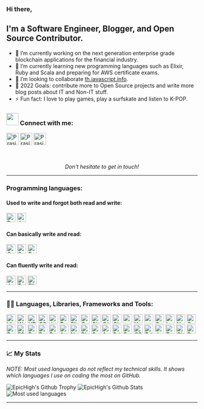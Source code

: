 ### Hi there,

## I'm a Software Engineer, Blogger, and Open Source Contributor.

- 🔭 I’m currently working on the next generation enterprise grade blockchain applications for the financial industry.
- 🌱 I’m currently learning new programming languages such as Elixir, Ruby and Scala and preparing for AWS certificate exams.
- 👯 I’m looking to collaborate [th.javascript.info](https://github.com/javascript-tutorial/th.javascript.info).
- 🥅 2022 Goals: contribute more to Open Source projects and write more blog posts about IT and Non-IT stuff.
- ⚡ Fun fact: I love to play games, play a surfskate and listen to K-POP.

### <img src="https://media.giphy.com/media/LnQjpWaON8nhr21vNW/giphy.gif" height="32"> Connect with me:

[<img alt="Prasit Tongpradit | LinkedIn" height="32px" src="https://img.shields.io/badge/LinkedIn-0A66C2?logo=LinkedIn&style=for-the-badge&logoColor=white" />][linkedin]
[<img alt="Prasit Tongpradit | Medium" height="32px" src="https://img.shields.io/badge/Medium-000000?logo=Medium&style=for-the-badge&logoColor=white" />][medium]
[<img alt="Prasit Tongpradit | Telegram" height="32px" src="https://img.shields.io/badge/Telegram-26A5E4?logo=Telegram&style=for-the-badge&logoColor=white" />][telegram]

<br />

<p align="center">
    <em>Don't hesitate to get in touch!</em>
</p>

---

### Programming languages:

#### Used to write and forgot both read and write:

[<img alt="Ruby" height="24px" src="https://img.shields.io/badge/Ruby-CC342D?style=for-the-badge&logo=ruby&logoColor=white" />](https://www.ruby-lang.org/)
[<img alt="Java" height="24px" src="https://img.shields.io/badge/Java-007396?style=for-the-badge&logo=java&logoColor=white" />](https://www.java.com/en/)

#### Can basically write and read:

[<img alt="GNU Bash" height="24px" src="https://img.shields.io/badge/GNU%20Bash-4EAA25?style=for-the-badge&logo=gnu-bash&logoColor=white" />](https://www.gnu.org/software/bash/)
[<img alt="Golang" height="24px" src="https://img.shields.io/badge/Go-00ADD8?style=for-the-badge&logo=go&logoColor=white" />](https://go.dev/)
[<img alt="Python" height="24px" src="https://img.shields.io/badge/Python-3776AB?style=for-the-badge&logo=python&logoColor=white" />](https://www.python.org/)

#### Can fluently write and read:

[<img alt="JavaScript" height="24px" src="https://img.shields.io/badge/JavaScript-F4BF45?style=for-the-badge&logo=javascript&logoColor=white" />](https://www.javascript.com/)
[<img alt="TypeScript" height="24px" src="https://img.shields.io/badge/TypeScript-3178C6?style=for-the-badge&logo=typescript&logoColor=white" />](https://www.typescriptlang.org/)
[<img alt="Elixir" height="24px" src="https://img.shields.io/badge/Elixir-4B275F?style=for-the-badge&logo=elixir&logoColor=white" />](https://elixir-lang.org/)

---

### 🧑‍💻 Languages, Libraries, Frameworks and Tools:

[<img alt="Visual Studio Code" height="24px" src="https://img.shields.io/badge/Visual%20Studio%20Code-007ACC?style=for-the-badge&logo=visual-studio-code&logoColor=white" />](https://code.visualstudio.com/)
[<img alt="WebStorm" height="24px" src="https://img.shields.io/badge/WebStorm-000000?style=for-the-badge&logo=webstorm&logoColor=white" />](https://www.jetbrains.com/webstorm/)
[<img alt="HTML5" height="24px" src="https://img.shields.io/badge/HTML5-E34F26?style=for-the-badge&logo=html5&logoColor=white">](https://developer.mozilla.org/en-US/docs/Web/HTML)
[<img alt="CSS3" height="24px" src="https://img.shields.io/badge/CSS3-1572B6?style=for-the-badge&logo=css3&logoColor=white">](https://developer.mozilla.org/en-US/docs/Web/CSS)
[<img alt="JavaScript" height="24px" src="https://img.shields.io/badge/JavaScript-F7DF1E?style=for-the-badge&logo=javascript&logoColor=white" />](https://www.javascript.com/)
[<img alt="TypeScript" height="24px" src="https://img.shields.io/badge/TypeScript-3178C6?style=for-the-badge&logo=typescript&logoColor=white" />](https://www.typescriptlang.org/)
[<img alt="Elixir Programming Language" height="24px" src="https://img.shields.io/badge/Elixir-4B275F?style=for-the-badge&logo=elixir&logoColor=white" />](https://elixir-lang.org/)
[<img alt="GNU Bash" height="24px" src="https://img.shields.io/badge/GNU%20Bash-4EAA25?style=for-the-badge&logo=gnu-bash&logoColor=white" />](https://www.gnu.org/software/bash/)
[<img alt="Git" height="24px" src="https://img.shields.io/badge/Git-F05032?style=for-the-badge&logo=git&logoColor=white">](https://git-scm.com/)
[<img alt="GitHub" height="24px" src="https://img.shields.io/badge/GitHub-181717?style=for-the-badge&logo=github&logoColor=white">](https://github.com/)
[<img alt="GitLab" height="24px" src="https://img.shields.io/badge/GitLab-FCA121?style=for-the-badge&logo=gitlab&logoColor=white">](https://gitlab.com/)
[<img alt="npm" height="24px" src="https://img.shields.io/badge/npm-CB3837?style=for-the-badge&logo=npm&logoColor=white">](https://www.npmjs.com/)
[<img alt="Yarn" height="24px" src="https://img.shields.io/badge/Yarn-2C8EBB?style=for-the-badge&logo=yarn&logoColor=white" />](https://yarnpkg.com/)
[<img alt="pnpm" height="24px" src="https://img.shields.io/badge/pnpm-F69220?style=for-the-badge&logo=pnpm&logoColor=white" />](https://pnpm.io/)
[<img alt="Sass" height="24px" src="https://img.shields.io/badge/sass-CC6699?style=for-the-badge&logo=sass&logoColor=white" />](https://sass-lang.com/)
[<img alt="Less" height="24px" src="https://img.shields.io/badge/Less-1D365D?style=for-the-badge&logo=less&logoColor=white" />](https://lesscss.org/)
[<img alt="Nx" height="24px" src="https://img.shields.io/badge/Nx-143055?style=for-the-badge&logo=nx&logoColor=white" />](https://nx.dev/)
[<img alt="Superplate" height="24px" height="32px" src="https://img.shields.io/badge/superplate-0180ff?style=for-the-badge&logo=superplate&logoColor=white" />](https://pankod.github.io/superplate/)
[<img alt="Prettier" height="24px" src="https://img.shields.io/badge/Prettier-F7B93E?style=for-the-badge&logo=Prettier&logoColor=white" />](https://prettier.io/)
[<img alt="ESLint" height="24px" src="https://img.shields.io/badge/ESLint-4B32C3?style=for-the-badge&logo=ESLint&logoColor=white">](https://eslint.org/)
[<img alt="React" height="24px" src="https://img.shields.io/badge/React-61DAFB?style=for-the-badge&logo=React&logoColor=white">](https://reactjs.org/)
[<img alt="ReactiveX" height="24px" src="https://img.shields.io/badge/ReactiveX-B7178C?logo=ReactiveX&style=for-the-badge&logoColor=white">](https://reactivex.io/)
[<img alt="Redux" height="24px" src="https://img.shields.io/badge/Redux-764ABC?logo=redux&style=for-the-badge&logoColor=white">](https://redux.js.org/)
[<img alt="Angular" height="24px" src="https://img.shields.io/badge/Angular-DD0031?style=for-the-badge&logo=Angular&logoColor=white">](https://angular.io/)
[<img alt="Next.js" height="24px" src="https://img.shields.io/badge/Next.js-000000?style=for-the-badge&logo=Next.js&logoColor=white">](https://nextjs.org/)
[<img alt="Phoenix Framework" height="24px" src="https://img.shields.io/badge/Phoenix%20Framework-ff6f61?style=for-the-badge&logoColor=white" />](https://www.phoenixframework.org/)
[<img alt="GraphQL" height="24px" src="https://img.shields.io/badge/GraphQL-E10098?logo=GraphQL&style=for-the-badge&logoColor=white" />](https://graphql.org/)
[<img alt="Apollo GraphQL" height="24px" src="https://img.shields.io/badge/Apollo%20GraphQL-311C87?logo=Apollo%20GraphQL&style=for-the-badge&logoColor=white" />](https://www.apollographql.com/)
[<img alt="Prisma" height="24px" src="https://img.shields.io/badge/Prisma-2D3748?logo=Prisma&style=for-the-badge&logoColor=white" />](https://www.prisma.io/)
[<img alt="Emotion" height="24px" src="https://img.shields.io/badge/Emotion-D36ACC?&style=for-the-badge&logoColor=white">](https://emotion.sh/)
[<img alt="CSS Modules" height="24px" src="https://img.shields.io/badge/CSS%20Modules-000000?&style=for-the-badge&logoColor=white">](https://github.com/css-modules/css-modules)
[<img alt="Tailwind CSS" height="24px" src="https://img.shields.io/badge/Tailwind%20CSS-06B6D4?logo=Tailwind%20CSS&style=for-the-badge&logoColor=white">](https://tailwindcss.com/)
[<img alt="Jest" height="24px" src="https://img.shields.io/badge/Jest-C21325?logo=Jest&style=for-the-badge&logoColor=white">](https://jestjs.io/)
[<img alt="Testing Library" height="24px" src="https://img.shields.io/badge/Testing%20Library-E33332?logo=Testing%20Library&style=for-the-badge&logoColor=white">](https://testing-library.com/)
[<img alt="GitHub Actions" height="24px" src="https://img.shields.io/badge/GitHub%20Actions-2088FF?logo=GitHub%20Actions&style=for-the-badge&logoColor=white">](https://github.com/actions)
[<img alt="Docker" height="24px" src="https://img.shields.io/badge/Docker-2496ED?logo=Docker&style=for-the-badge&logoColor=white">](https://www.docker.com/)


---

### 📈 My Stats

_NOTE: Most used languages do not reflect my technical skills. It shows which languages I use on coding the most on GitHub._

<img alt="EpicHigh's Github Trophy" src="https://github-profile-trophy.vercel.app/?username=epichigh&theme=radical" />
<img alt="EpicHigh's Github Stats" src="https://github-readme-stats.sabesansathananthan.vercel.app/api?username=epichigh&show_icons=true&hide_border=true&count_private=true&include_all_commits=true&theme=radical" />
<img alt="Most used languages" src="https://github-readme-stats.sabesansathananthan.vercel.app/api/top-langs/?username=epichigh&layout=compact&theme=radical" />

---

[linkedin]: https://www.linkedin.com/in/prasit-tongpradit
[medium]: https://medium.com/@prasittongpradit
[telegram]: https://telegram.me/Mosquiche
